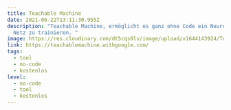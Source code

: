 ```yaml
---
title: Teachable Machine
date: 2021-06-22T13:11:30.955Z
description: "Teachable Machine, ermöglicht es ganz ohne Code ein Neuronales
  Netz zu trainieren. "
image: https://res.cloudinary.com/dt5cqs0lv/image/upload/v1644143924/Tools/Screenshot_2021-06-22_at_15-12-23_Teachable_Machine_vnqkbq_ek1xfa.jpg
link: https://teachablemachine.withgoogle.com/
tags:
  - tool
  - no-code
  - kostenlos
level:
  - no-code
  - tool
  - kostenlos
---
```

